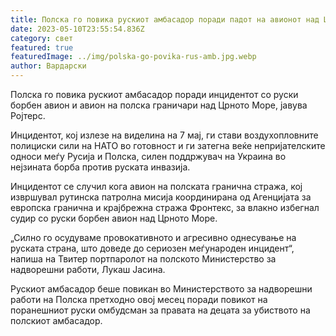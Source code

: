 ```yaml
---
title: Полска го повика рускиот амбасадор поради падот на авионот над Црното Море
date: 2023-05-10T23:55:54.836Z
category: свет
featured: true
featuredImage: ../img/polska-go-povika-rus-amb.jpg.webp
author: Вардарски
---
```

Полска го повика рускиот амбасадор поради инцидентот со руски борбен авион и авион на полска граничари над Црното Море, јавува Ројтерс.

Инцидентот, кој излезе на виделина на 7 мај, ги стави воздухопловните полициски сили на НАТО во готовност и ги затегна веќе непријателските односи меѓу Русија и Полска, силен поддржувач на Украина во нејзината борба против руската инвазија.

Инцидентот се случил кога авион на полската гранична стража, кој извршувал рутинска патролна мисија координирана од Агенцијата за европска гранична и крајбрежна стража Фронтекс, за влакно избегнал судир со руски борбен авион над Црното Море.

„Силно го осудуваме провокативното и агресивно однесување на руската страна, што доведе до сериозен меѓународен инцидент“, напиша на Твитер портпаролот на полското Министерство за надворешни работи, Лукаш Јасина.

Рускиот амбасадор беше повикан во Министерството за надворешни работи на Полска претходно овој месец поради повикот на поранешниот руски омбудсман за правата на децата за убиството на полскиот амбасадор.